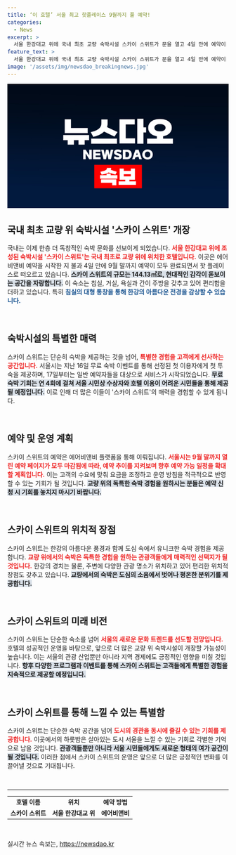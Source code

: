 ```yaml
---
title: ‘이 호텔’ 서울 최고 핫플레이스 9월까지 풀 예약!
categories:
  - News
excerpt: >
  서울 한강대교 위에 국내 최초 교량 숙박시설 스카이 스위트가 문을 열고 4일 만에 예약이 전량 마감됐다! 한강의 절경을 즐기며 특별한 경험을 누릴 기회를 놓치지 마세요!
feature_text: >
  서울 한강대교 위에 국내 최초 교량 숙박시설 스카이 스위트가 문을 열고 4일 만에 예약이 전량 마감됐다! 한강의 절경을 즐기며 특별한 경험을 누릴 기회를 놓치지 마세요!
image: '/assets/img/newsdao_breakingnews.jpg'
---
```


<p><img src="/assets/img/newsdao_breakingnews.jpg" alt="pcversion 속보" /></p>

<h2 data-ke-size="size26">국내 최초 교량 위 숙박시설 '스카이 스위트' 개장</h2>

<p data-ke-size="size16">국내는 이제 한층 더 독창적인 숙박 문화를 선보이게 되었습니다. <b><span style="color: #ee2323;">서울 한강대교 위에 조성된 숙박시설 '스카이 스위트'는 국내 최초로 교량 위에 위치한 호텔입니다.</span></b> 이곳은 에어비앤비 예약을 시작한 지 불과 4일 만에 9월 말까지 예약이 모두 완료되면서 핫 플레이스로 떠오르고 있습니다. <b><span style="background-color: #21538527;">스카이 스위트의 규모는 144.13㎡로, 현대적인 감각이 돋보이는 공간을 자랑합니다.</span></b> 이 숙소는 침실, 거실, 욕실과 간이 주방을 갖추고 있어 편리함을 더하고 있습니다. 특히 <b><span style="color: #1a5490;">침실의 대형 통창을 통해 한강의 아름다운 전경을 감상할 수 있습니다.</span></b></p>

<p data-ke-size="size16">&nbsp;</p>

<h2 data-ke-size="size26">숙박시설의 특별한 매력</h2>

<p data-ke-size="size16">스카이 스위트는 단순히 숙박을 제공하는 것을 넘어, <b><span style="color: #ee2323;">특별한 경험을 고객에게 선사하는 공간입니다.</span></b> 서울시는 지난 16일 무료 숙박 이벤트를 통해 선정된 첫 이용자에게 첫 투숙을 제공하며, 17일부터는 일반 예약자들을 대상으로 서비스가 시작되었습니다. <b><span style="background-color: #21538527;">무료 숙박 기회는 연 4회에 걸쳐 서울 시민상 수상자와 호텔 이용이 어려운 시민들을 통해 제공될 예정입니다.</span></b> 이로 인해 더 많은 이들이 '스카이 스위트'의 매력을 경험할 수 있게 됩니다.</p>

<p data-ke-size="size16">&nbsp;</p>

<h2 data-ke-size="size26">예약 및 운영 계획</h2>

<p data-ke-size="size16">스카이 스위트의 예약은 에어비앤비 플랫폼을 통해 이뤄집니다. <b><span style="color: #ee2323;">서울시는 9월 말까지 열린 예약 페이지가 모두 마감됨에 따라, 예약 추이를 지켜보며 향후 예약 가능 일정을 확대할 계획입니다.</span></b> 이는 고객의 수요에 맞춰 요금을 조정하고 운영 방침을 적극적으로 반영할 수 있는 기회가 될 것입니다. <b><span style="background-color: #21538527;">교량 위의 독특한 숙박 경험을 원하시는 분들은 예약 신청 시 기회를 놓치지 마시기 바랍니다.</span></b></p>

<p data-ke-size="size16">&nbsp;</p>

<h2 data-ke-size="size26">스카이 스위트의 위치적 장점</h2>

<p data-ke-size="size16">스카이 스위트는 한강의 아름다운 풍경과 함께 도심 속에서 유니크한 숙박 경험을 제공합니다. <b><span style="color: #ee2323;">교량 위에서의 숙박은 독특한 경험을 원하는 관광객들에게 매력적인 선택지가 될 것입니다.</span></b> 한강의 경치는 물론, 주변에 다양한 관광 명소가 위치하고 있어 편리한 위치적 장점도 갖추고 있습니다. <b><span style="background-color: #21538527;">교량에서의 숙박은 도심의 소음에서 벗어나 평온한 분위기를 제공합니다.</span></b></p>

<p data-ke-size="size16">&nbsp;</p>

<h2 data-ke-size="size26">스카이 스위트의 미래 비전</h2>

<p data-ke-size="size16">스카이 스위트는 단순한 숙소를 넘어 <b><span style="color: #ee2323;">서울의 새로운 문화 트렌드를 선도할 전망입니다.</span></b> 호텔의 성공적인 운영을 바탕으로, 앞으로 더 많은 교량 위 숙박시설이 개장할 가능성이 높습니다. 이는 서울의 관광 산업뿐만 아니라 지역 경제에도 긍정적인 영향을 미칠 것입니다. <b><span style="background-color: #21538527;">향후 다양한 프로그램과 이벤트를 통해 스카이 스위트는 고객들에게 특별한 경험을 지속적으로 제공할 예정입니다.</span></b></p>

<p data-ke-size="size16">&nbsp;</p>

<h2 data-ke-size="size26">스카이 스위트를 통해 느낄 수 있는 특별함</h2>

<p data-ke-size="size16">스카이 스위트는 단순한 숙박 공간을 넘어 <b><span style="color: #ee2323;">도시의 경관을 동시에 즐길 수 있는 기회를 제공합니다.</span></b> 이곳에서의 하룻밤은 살아있는 도시 서울을 느낄 수 있는 기회로 각별한 기억으로 남을 것입니다. <b><span style="background-color: #21538527;">관광객들뿐만 아니라 서울 시민들에게도 새로운 형태의 여가 공간이 될 것입니다.</span></b> 이러한 점에서 스카이 스위트의 운영은 앞으로 더 많은 긍정적인 변화를 이끌어낼 것으로 기대됩니다.</p>

<p data-ke-size="size16">&nbsp;</p>

<hr />

<table style="width: 100%; border-collapse: collapse; margin-top: 10px; margin-bottom: 10px;">
    <tr>
        <td style="text-align: center; height: 17px;"><b>호텔 이름</b></td>
        <td style="text-align: center; height: 17px;"><b>위치</b></td>
        <td style="text-align: center; height: 17px;"><b>예약 방법</b></td>
    </tr>
    <tr>
        <td style="text-align: center; height: 17px;"><b>스카이 스위트</b></td>
        <td style="text-align: center; height: 17px;"><b>서울 한강대교 위</b></td>
        <td style="text-align: center; height: 17px;"><b>에어비앤비</b></td>
    </tr>
</table>

<p data-ke-size="size16">&nbsp;</p>
실시간 뉴스 속보는, <a href="https://newsdao.kr" rel="dofollow">https://newsdao.kr</a>



